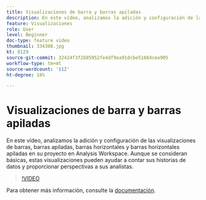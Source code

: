 ```yaml
---
title: Visualizaciones de barra y barras apiladas
description: En este vídeo, analizamos la adición y configuración de las visualizaciones de barras, barras apiladas, barras horizontales y barras horizontales apiladas en su proyecto en Analysis Workspace. Aunque se consideran básicas, estas visualizaciones pueden ayudar a contar sus historias de datos y proporcionar perspectivas a sus analistas.
feature: Visualizaciones
role: User
level: Beginner
doc-type: feature video
thumbnail: 334308.jpg
kt: 8129
source-git-commit: 32424f3f2b05952fe4df9ea91dcbe51684cee905
workflow-type: tm+mt
source-wordcount: '112'
ht-degree: 16%

---
```



# Visualizaciones de barra y barras apiladas

En este vídeo, analizamos la adición y configuración de las visualizaciones de barras, barras apiladas, barras horizontales y barras horizontales apiladas en su proyecto en Analysis Workspace. Aunque se consideran básicas, estas visualizaciones pueden ayudar a contar sus historias de datos y proporcionar perspectivas a sus analistas.

>[!VIDEO](https://video.tv.adobe.com/v/334308/?quality=12&learn=on)

Para obtener más información, consulte la [documentación](https://experienceleague.adobe.com/docs/analytics/analyze/analysis-workspace/visualizations/bar.html?lang=en).
